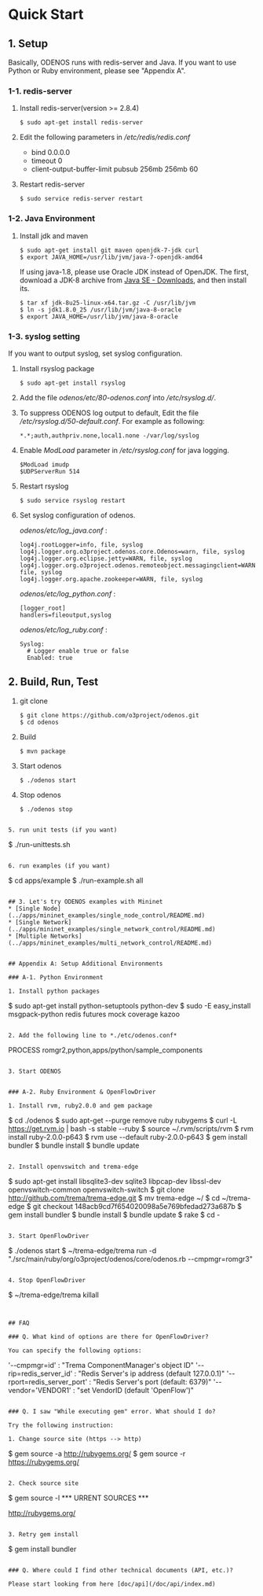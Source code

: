 # Quick Start

## 1. Setup

Basically, ODENOS runs with redis-server and Java. If you want to use
Python or Ruby environment, please see "Appendix A".

### 1-1. redis-server

1. Install redis-server(version >= 2.8.4)

   ```
   $ sudo apt-get install redis-server
   ```

2. Edit the following parameters in */etc/redis/redis.conf*
   * bind 0.0.0.0
   * timeout 0
   * client-output-buffer-limit pubsub 256mb 256mb 60

3. Restart redis-server

   ```
   $ sudo service redis-server restart
   ```

### 1-2. Java Environment

1. Install jdk and maven

   ```
   $ sudo apt-get install git maven openjdk-7-jdk curl
   $ export JAVA_HOME=/usr/lib/jvm/java-7-openjdk-amd64
   ```

   If using java-1.8, please use Oracle JDK instead of OpenJDK.
   The first, download a JDK-8 archive from
   [Java SE - Downloads](http://www.oracle.com/technetwork/java/javase/downloads/index.html),
   and then install its.

   ```
   $ tar xf jdk-8u25-linux-x64.tar.gz -C /usr/lib/jvm
   $ ln -s jdk1.8.0_25 /usr/lib/jvm/java-8-oracle
   $ export JAVA_HOME=/usr/lib/jvm/java-8-oracle
   ```

### 1-3. syslog setting
If you want to output syslog, set syslog configuration.

1. Install rsyslog package

   ```
   $ sudo apt-get install rsyslog
   ```

2. Add the file *odenos/etc/80-odenos.conf* into */etc/rsyslog.d/*.

3. To suppress ODENOS log output to default, Edit the file */etc/rsyslog.d/50-default.conf*.
   For example as following:

   ```
   *.*;auth,authpriv.none,local1.none -/var/log/syslog
   ```

4. Enable *ModLoad* parameter in */etc/rsyslog.conf* for java logging.

   ```
   $ModLoad imudp
   $UDPServerRun 514
   ```

5. Restart rsyslog

   ```
   $ sudo service rsyslog restart
   ```

6. Set syslog configuration of odenos.

   *odenos/etc/log_java.conf* :

   ```
   log4j.rootLogger=info, file, syslog
   log4j.logger.org.o3project.odenos.core.Odenos=warn, file, syslog
   log4j.logger.org.eclipse.jetty=WARN, file, syslog
   log4j.logger.org.o3project.odenos.remoteobject.messagingclient=WARN, file, syslog
   log4j.logger.org.apache.zookeeper=WARN, file, syslog

   ```

   *odenos/etc/log_python.conf* :

   ```
   [logger_root]
   handlers=fileoutput,syslog

   ```

   *odenos/etc/log_ruby.conf* :

   ```
   Syslog:
     # Logger enable true or false
     Enabled: true

   ```

## 2. Build, Run, Test

1. git clone

   ```
   $ git clone https://github.com/o3project/odenos.git
   $ cd odenos
   ```

2. Build

   ```
   $ mvn package
   ```

3. Start odenos

   ```
   $ ./odenos start
   ```

4. Stop odenos

   ```
   $ ./odenos stop
  ```

5. run unit tests (if you want)

   ```
   $ ./run-unittests.sh
   ```

6. run examples (if you want)

   ```
   $ cd apps/example
   $ ./run-example.sh all
   ```

## 3. Let's try ODENOS examples with Mininet
* [Single Node](../apps/mininet_examples/single_node_control/README.md)
* [Single Network](../apps/mininet_examples/single_network_control/README.md)
* [Multiple Networks](../apps/mininet_examples/multi_network_control/README.md)


## Appendix A: Setup Additional Environments

### A-1. Python Environment

1. Install python packages

   ```
   $ sudo apt-get install python-setuptools python-dev
   $ sudo -E easy_install msgpack-python redis futures mock coverage kazoo
   ```

2. Add the following line to *./etc/odenos.conf*

   ```
   PROCESS romgr2,python,apps/python/sample_components
   ```

3. Start ODENOS


### A-2. Ruby Environment & OpenFlowDriver

1. Install rvm, ruby2.0.0 and gem package

   ```
   $ cd ./odenos
   $ sudo apt-get --purge remove ruby rubygems
   $ curl -L https://get.rvm.io | bash -s stable --ruby
   $ source ~/.rvm/scripts/rvm
   $ rvm install ruby-2.0.0-p643
   $ rvm use --default ruby-2.0.0-p643
   $ gem install bundler
   $ bundle install
   $ bundle update
   ```

2. Install openvswitch and trema-edge

   ```
   $ sudo apt-get install libsqlite3-dev sqlite3 libpcap-dev libssl-dev openvswitch-common openvswitch-switch
   $ git clone http://github.com/trema/trema-edge.git
   $ mv trema-edge ~/
   $ cd ~/trema-edge
   $ git checkout 148acb9cd7f654020098a5e769bfedad273a687b
   $ gem install bundler
   $ bundle install
   $ bundle update
   $ rake
   $ cd -
   ```

3. Start OpenFlowDriver

   ```
   $ ./odenos start
   $ ~/trema-edge/trema run -d "./src/main/ruby/org/o3project/odenos/core/odenos.rb --cmpmgr=romgr3"
   ```

4. Stop OpenFlowDriver

   ```
   $ ~/trema-edge/trema killall
   ```


## FAQ

### Q. What kind of options are there for OpenFlowDriver?

You can specify the following options:

```
'--cmpmgr=id'                 : "Trema ComponentManager's object ID"
'--rip=redis_server_id'       : "Redis Server's ip address (default 127.0.0.1)"
'--rport=redis_server_port'   : "Redis Server's port       (default: 6379)"
'--vendor='VENDOR1'           : "set VendorID              (default 'OpenFlow')"
```

### Q. I saw "While executing gem" error. What should I do?

Try the following instruction:

1. Change source site (https --> http)

   ```
   $ gem source -a http://rubygems.org/
   $ gem source -r https://rubygems.org/
   ```

2. Check source site

   ```
   $ gem source -l
   *** URRENT SOURCES ***
   
   http://rubygems.org/
   ```

3. Retry gem install

   ```
   $ gem install bundler
   ```

### Q. Where could I find other technical documents (API, etc.)?

Please start looking from here [doc/api](/doc/api/index.md)
